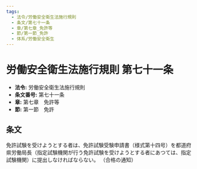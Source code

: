```yaml
---
tags:
  - 法令/労働安全衛生法施行規則
  - 条文/第七十一条
  - 章/第七章_免許等
  - 節/第一節_免許
  - 体系/労働安全衛生
---
```

# 労働安全衛生法施行規則 第七十一条

- **法令:** 労働安全衛生法施行規則
- **条文番号:** 第七十一条
- **章:** 第七章　免許等
- **節:** 第一節　免許

## 条文
免許試験を受けようとする者は、免許試験受験申請書（様式第十四号）を都道府県労働局長（指定試験機関が行う免許試験を受けようとする者にあつては、指定試験機関）に提出しなければならない。
（合格の通知）


